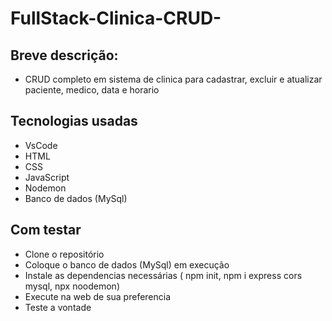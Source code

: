 # FullStack-Clinica-CRUD-

## Breve descrição:
- CRUD completo em sistema de clinica para cadastrar, excluir e atualizar paciente, medico, data e horario

## Tecnologias usadas
- VsCode
- HTML
- CSS
- JavaScript
- Nodemon
- Banco de dados (MySql)

## Com testar
- Clone o repositório
- Coloque o banco de dados (MySql) em execução
- Instale as dependencias necessárias ( npm init, npm i express cors mysql, npx noodemon)
- Execute na web de sua preferencia
- Teste a vontade